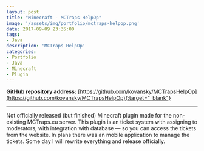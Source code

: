 ```yaml
---
layout: post
title: "Minecraft - MCTraps HelpOp"
image: '/assets/img/portfolio/mctraps-helpop.png'
date: 2017-09-09 23:35:00
tags:
- Java
description: 'MCTraps HelpOp'
categories:
- Portfolio
- Java
- Minecraft
- Plugin
---
```


**GitHub repository address:** [https://github.com/kovansky/MCTrapsHelpOp](https://github.com/kovansky/MCTrapsHelpOp){:target="_blank"}

___

Not officially released (but finished) Minecraft plugin made for the non-existing MCTraps.eu server. This plugin is an ticket system with assigning to moderators, with integration with database — so you can access the tickets from the website. In plans there was an mobile application to manage the tickets. Some day I will rewrite everything and release officially.
